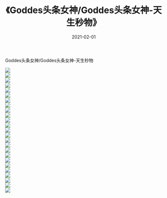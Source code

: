 ﻿---
layout: post
title:  《Goddes头条女神/Goddes头条女神-天生秒物》
date:   2021-02-01
img: http://img.660000.xyz/Sharelink/网络美图/2021/Goddes头条女神/Goddes头条女神-天生秒物/000.jpg
categories: [美女, 清纯, 唯美]
---

Goddes头条女神/Goddes头条女神-天生秒物

 ![](http://img.660000.xyz/Sharelink/网络美图/2021/Goddes头条女神/Goddes头条女神-天生秒物/001.jpg) <br>![](http://img.660000.xyz/Sharelink/网络美图/2021/Goddes头条女神/Goddes头条女神-天生秒物/002.jpg) <br>![](http://img.660000.xyz/Sharelink/网络美图/2021/Goddes头条女神/Goddes头条女神-天生秒物/003.jpg) <br>![](http://img.660000.xyz/Sharelink/网络美图/2021/Goddes头条女神/Goddes头条女神-天生秒物/004.jpg) <br>![](http://img.660000.xyz/Sharelink/网络美图/2021/Goddes头条女神/Goddes头条女神-天生秒物/005.jpg) <br>![](http://img.660000.xyz/Sharelink/网络美图/2021/Goddes头条女神/Goddes头条女神-天生秒物/006.jpg) <br>![](http://img.660000.xyz/Sharelink/网络美图/2021/Goddes头条女神/Goddes头条女神-天生秒物/007.jpg) <br>![](http://img.660000.xyz/Sharelink/网络美图/2021/Goddes头条女神/Goddes头条女神-天生秒物/008.jpg) <br>![](http://img.660000.xyz/Sharelink/网络美图/2021/Goddes头条女神/Goddes头条女神-天生秒物/009.jpg) <br>![](http://img.660000.xyz/Sharelink/网络美图/2021/Goddes头条女神/Goddes头条女神-天生秒物/010.jpg) <br>![](http://img.660000.xyz/Sharelink/网络美图/2021/Goddes头条女神/Goddes头条女神-天生秒物/011.jpg) <br>![](http://img.660000.xyz/Sharelink/网络美图/2021/Goddes头条女神/Goddes头条女神-天生秒物/012.jpg) <br>![](http://img.660000.xyz/Sharelink/网络美图/2021/Goddes头条女神/Goddes头条女神-天生秒物/013.jpg) <br>![](http://img.660000.xyz/Sharelink/网络美图/2021/Goddes头条女神/Goddes头条女神-天生秒物/014.jpg) <br>![](http://img.660000.xyz/Sharelink/网络美图/2021/Goddes头条女神/Goddes头条女神-天生秒物/015.jpg) <br>![](http://img.660000.xyz/Sharelink/网络美图/2021/Goddes头条女神/Goddes头条女神-天生秒物/016.jpg) <br>![](http://img.660000.xyz/Sharelink/网络美图/2021/Goddes头条女神/Goddes头条女神-天生秒物/017.jpg) <br>![](http://img.660000.xyz/Sharelink/网络美图/2021/Goddes头条女神/Goddes头条女神-天生秒物/018.jpg) <br>![](http://img.660000.xyz/Sharelink/网络美图/2021/Goddes头条女神/Goddes头条女神-天生秒物/019.jpg) <br>![](http://img.660000.xyz/Sharelink/网络美图/2021/Goddes头条女神/Goddes头条女神-天生秒物/020.jpg) <br>![](http://img.660000.xyz/Sharelink/网络美图/2021/Goddes头条女神/Goddes头条女神-天生秒物/021.jpg) <br>![](http://img.660000.xyz/Sharelink/网络美图/2021/Goddes头条女神/Goddes头条女神-天生秒物/022.jpg) <br>![](http://img.660000.xyz/Sharelink/网络美图/2021/Goddes头条女神/Goddes头条女神-天生秒物/023.jpg) <br>![](http://img.660000.xyz/Sharelink/网络美图/2021/Goddes头条女神/Goddes头条女神-天生秒物/024.jpg) <br>![](http://img.660000.xyz/Sharelink/网络美图/2021/Goddes头条女神/Goddes头条女神-天生秒物/025.jpg) <br>